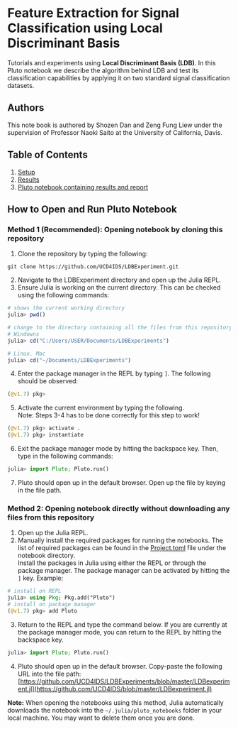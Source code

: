 # Feature Extraction for Signal Classification using Local Discriminant Basis
Tutorials and experiments using **Local Discriminant Basis (LDB)**.
In this Pluto notebook we describe the algorithm behind LDB and test its classification capabilities by applying it on two standard signal classification datasets.

## Authors
This note book is authored by Shozen Dan and Zeng Fung Liew under the supervision of Professor Naoki Saito at the University of California, Davis.

## Table of Contents
1. [Setup](#setup)
2. [Results](#results)
3. [Pluto notebook containing results and report](LDBexperiment.jl)

## How to Open and Run Pluto Notebook <a name="setup"></a>
### Method 1 (**Recommended**): Opening notebook by cloning this repository
1. Clone the repository by typing the following:
```shell
git clone https://github.com/UCD4IDS/LDBExperiment.git
```
2. Navigate to the LDBExperiment directory and open up the Julia REPL.
3. Ensure Julia is working on the current directory. This can be checked using the following commands:
```julia
# shows the current working directory
julia> pwd() 

# change to the directory containing all the files from this repository. Eg:
# Windowns
julia> cd("C:/Users/USER/Documents/LDBExperiments")

# Linux, Mac
julia> cd("~/Documents/LDBExperiments")
```
4. Enter the package manager in the REPL by typing `]`. The following should be observed:
```julia
(@v1.7) pkg> 
```
5. Activate the current environment by typing the following.   
Note: Steps 3-4 has to be done correctly for this step to work!
```julia
(@v1.7) pkg> activate .
(@v1.7) pkg> instantiate
```  

6. Exit the package manager mode by hitting the backspace key. Then, type in the following commands:
```julia
julia> import Pluto; Pluto.run()
```

7. Pluto should open up in the default browser. Open up the file by keying in the file path.

### Method 2: Opening notebook directly without downloading any files from this repository
1. Open up the Julia REPL.
2. Manually install the required packages for running the notebooks. The list of required packages can be found in the [Project.toml](Project.toml) file under the notebook directory.  
Install the packages in Julia using either the REPL or through the package manager. The package manager can be activated by hitting the `]` key. Example:
```julia
# install on REPL
julia> using Pkg; Pkg.add("Pluto")
# install on package manager
(@v1.7) pkg> add Pluto
```
3. Return to the REPL and type the command below. If you are currently at the package manager mode, you can return to the REPL by hitting the backspace key.
```julia
julia> import Pluto; Pluto.run()
```
4. Pluto should open up in the default browser. Copy-paste the following URL into the file path:  
[https://github.com/UCD4IDS/LDBExperiments/blob/master/LDBexperiment.jl](https://github.com/UCD4IDS/blob/master/LDBexperiment.jl)

**Note:** When opening the notebooks using this method, Julia automatically downloads the notebook into the `~/.julia/pluto_notebooks` folder in your local machine. You may want to delete them once you are done.
